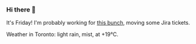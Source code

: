 ### Hi there :wave:

It's Friday! I'm probably working for [this bunch](https://github.com/kohofinancial), moving some Jira tickets.

Weather in Toronto: light rain, mist, at +19°C.
